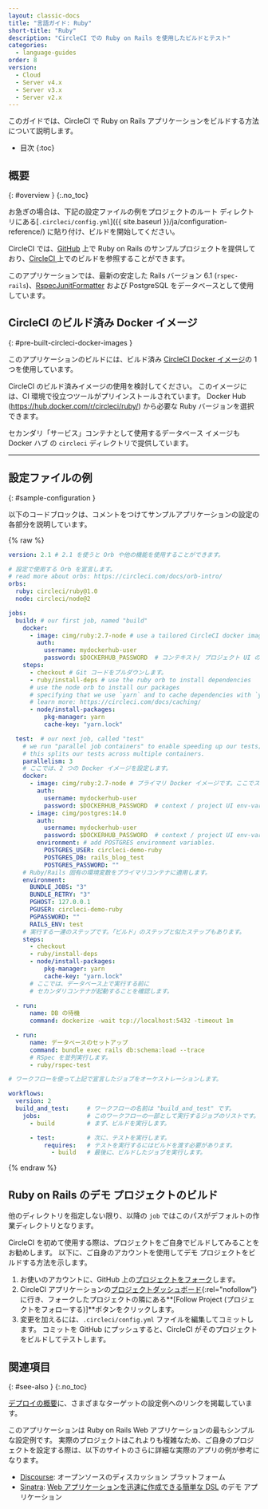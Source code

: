 ```yaml
---
layout: classic-docs
title: "言語ガイド: Ruby"
short-title: "Ruby"
description: "CircleCI での Ruby on Rails を使用したビルドとテスト"
categories:
  - language-guides
order: 8
version:
  - Cloud
  - Server v4.x
  - Server v3.x
  - Server v2.x
---
```


このガイドでは、CircleCI で Ruby on Rails アプリケーションをビルドする方法について説明します。

* 目次
{:toc}

## 概要
{: #overview }
{:.no_toc}

お急ぎの場合は、下記の設定ファイルの例をプロジェクトのルート ディレクトリにある[`.circleci/config.yml`]({{ site.baseurl }}/ja/configuration-reference/) に貼り付け、ビルドを開始してください。

CircleCI では、[GitHub](https://github.com/CircleCI-Public/circleci-demo-ruby-rails) 上で Ruby on Rails のサンプルプロジェクトを提供しており、[CircleCI ](https://app.circleci.com/pipelines/github/CircleCI-Public/circleci-demo-ruby-rails)上でのビルドを参照することができます。

このアプリケーションでは、最新の安定した Rails バージョン 6.1 (`rspec-rails`)、[RspecJunitFormatter][rspec-junit-formatter] および PostgreSQL をデータベースとして使用しています。


## CircleCI のビルド済み Docker イメージ
{: #pre-built-circleci-docker-images }

このアプリケーションのビルドには、ビルド済み [CircleCI Docker イメージ]({{site.baseurl}}/ja/circleci-images/)の 1 つを使用しています。

CircleCI のビルド済みイメージの使用を検討してください。 このイメージには、CI 環境で役立つツールがプリインストールされています。 Docker Hub (<https://hub.docker.com/r/circleci/ruby/>) から必要な Ruby バージョンを選択できます。

セカンダリ「サービス」コンテナとして使用するデータベース イメージも Docker ハブ の `circleci` ディレクトリで提供しています。

---

## 設定ファイルの例
{: #sample-configuration }

以下のコードブロックは、コメントをつけてサンプルアプリケーションの設定の各部分を説明しています。

{% raw %}

```yaml
version: 2.1 # 2.1 を使うと Orb や他の機能を使用することができます。 

# 設定で使用する Orb を宣言します。
# read more about orbs: https://circleci.com/docs/orb-intro/
orbs:
  ruby: circleci/ruby@1.0
  node: circleci/node@2

jobs:
  build: # our first job, named "build"
    docker:
      - image: cimg/ruby:2.7-node # use a tailored CircleCI docker image.
        auth:
          username: mydockerhub-user
          password: $DOCKERHUB_PASSWORD  # コンテキスト/ プロジェクト UI の環境変数を参照します。
    steps:
      - checkout # Git コードをプルダウンします。
      - ruby/install-deps # use the ruby orb to install dependencies
      # use the node orb to install our packages
      # specifying that we use `yarn` and to cache dependencies with `yarn.lock`
      # learn more: https://circleci.com/docs/caching/
      - node/install-packages:
          pkg-manager: yarn
          cache-key: "yarn.lock"

  test:  # our next job, called "test"
    # we run "parallel job containers" to enable speeding up our tests;
    # this splits our tests across multiple containers.
    parallelism: 3
    # ここでは、2 つの Docker イメージを設定します。
    docker:
      - image: cimg/ruby:2.7-node # プライマリ Docker イメージです。ここでステップコマンドが実行されます。
        auth:
          username: mydockerhub-user
          password: $DOCKERHUB_PASSWORD  # context / project UI env-var reference
      - image: cimg/postgres:14.0
        auth:
          username: mydockerhub-user
          password: $DOCKERHUB_PASSWORD  # context / project UI env-var reference
        environment: # add POSTGRES environment variables.
          POSTGRES_USER: circleci-demo-ruby
          POSTGRES_DB: rails_blog_test
          POSTGRES_PASSWORD: ""
    # Ruby/Rails 固有の環境変数をプライマリコンテナに適用します。
    environment:
      BUNDLE_JOBS: "3"
      BUNDLE_RETRY: "3"
      PGHOST: 127.0.0.1
      PGUSER: circleci-demo-ruby
      PGPASSWORD: ""
      RAILS_ENV: test
    # 実行する一連のステップです。「ビルド」のステップと似たステップもあります。
    steps:
      - checkout
      - ruby/install-deps
      - node/install-packages:
          pkg-manager: yarn
          cache-key: "yarn.lock"
      # ここでは、データベース上で実行する前に
      # セカンダリコンテナが起動することを確認します。
      
  - run:
      name: DB の待機
      command: dockerize -wait tcp://localhost:5432 -timeout 1m

  - run:
      name: データベースのセットアップ
      command: bundle exec rails db:schema:load --trace
      # RSpec を並列実行します。
      - ruby/rspec-test

# ワークフローを使って上記で宣言したジョブをオーケストレーションします。

workflows:
  version: 2
  build_and_test:     # ワークフローの名前は "build_and_test" です。
    jobs:             # このワークフローの一部として実行するジョブのリストです。
      - build         # まず、ビルドを実行します。

      - test:         # 次に、テストを実行します。
          requires:   # テストを実行するにはビルドを渡す必要があります。
            - build   # 最後に、ビルドしたジョブを実行します。
```

{% endraw %}


## Ruby on Rails のデモ プロジェクトのビルド
他のディレクトリを指定しない限り、以降の `job` ではこのパスがデフォルトの作業ディレクトリとなります。

CircleCI を初めて使用する際は、プロジェクトをご自身でビルドしてみることをお勧めします。 以下に、ご自身のアカウントを使用してデモ プロジェクトをビルドする方法を示します。

1. お使いのアカウントに、GitHub 上の[プロジェクトをフォーク](https://github.com/CircleCI-Public/circleci-demo-ruby-rails/fork)します。
2. CircleCI アプリケーションの[プロジェクトダッシュボード](https://app.circleci.com/projects/){:rel="nofollow"}に行き、フォークしたプロジェクトの隣にある**[Follow Project (プロジェクトをフォローする)]**ボタンをクリックします。
3. 変更を加えるには、`.circleci/config.yml` ファイルを編集してコミットします。 コミットを GitHub にプッシュすると、CircleCI がそのプロジェクトをビルドしてテストします。

## 関連項目
{: #see-also }
{:.no_toc}

[デプロイの概要]({{site.baseurl}}/ja/deployment-overview#next-steps/)に、さまざまなターゲットの設定例へのリンクを掲載しています。

このアプリケーションは Ruby on Rails Web アプリケーションの最もシンプルな設定例です。 実際のプロジェクトはこれよりも複雑なため、ご自身のプロジェクトを設定する際は、以下のサイトのさらに詳細な実際のアプリの例が参考になります。

* [Discourse](https://github.com/CircleCI-Public/discourse/blob/master/.circleci/config.yml): オープンソースのディスカッション プラットフォーム
* [Sinatra](https://github.com/CircleCI-Public/circleci-demo-ruby-sinatra): [Web アプリケーションを迅速に作成できる簡単な DSL](http://www.sinatrarb.com/) のデモ アプリケーション

[rspec-junit-formatter]: https://github.com/sj26/rspec_junit_formatter
